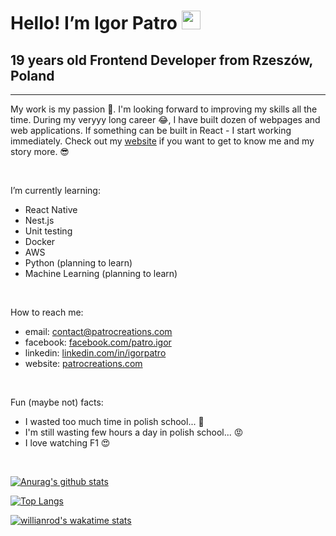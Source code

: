 # Hello! I’m Igor Patro  <img src="https://github.com/TheDudeThatCode/TheDudeThatCode/blob/master/Assets/Hi.gif" width="30px">

## 19 years old Frontend Developer from Rzeszów, Poland

---

My work is my passion 🙏. I'm looking forward to improving my skills all the time. During my veryyy long career 😂, I have built dozen of webpages and web applications. If something can be built in React - I start working immediately. Check out my [website](https://patrocreations.com) if you want to get to know me and my story more. 😎 

<br/>

I’m currently learning:
- React Native
- Nest.js
- Unit testing
- Docker
- AWS
- Python (planning to learn)
- Machine Learning (planning to learn)

<br/>

How to reach me: 
- email: contact@patrocreations.com
- facebook: [facebook.com/patro.igor](https://facebook.com/patro.igor/)
- linkedin: [linkedin.com/in/igorpatro](https://www.linkedin.com/in/igorpatro/)
- website: [patrocreations.com](https://patrocreations.com)

<br/>

Fun (maybe not) facts: 
- I wasted too much time in polish school... 🤮
- I'm still wasting few hours a day in polish school... 😡
- I love watching F1 😍 

<br/>

[![Anurag's github stats](https://github-readme-stats.vercel.app/api?username=IgorPatro&theme=dracula&show_icons=true&hide=stars,issues,contribs&count_private=true&include_all_commits=true)](https://github.com/anuraghazra/github-readme-stats)

[![Top Langs](https://github-readme-stats.vercel.app/api/top-langs/?username=IgorPatro&theme=dracula&show_icons=true&langs_count=10)](https://github.com/anuraghazra/github-readme-stats)

[![willianrod's wakatime stats](https://github-readme-stats.vercel.app/api/wakatime?username=IgorPatro)](https://github.com/anuraghazra/github-readme-stats)
